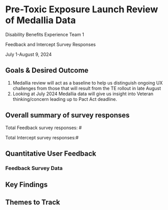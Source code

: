 # Pre-Toxic Exposure Launch Review of Medallia Data 
Disability Benefits Experience Team 1 

Feedback and Intercept Survey Responses

July 1-August 9, 2024

## Goals & Desired Outcome
1. Medallia review will act as a baseline to help us distinguish ongoing UX challenges from those that will result from the TE rollout in late August
2. Looking at July 2024 Medallia data will give us insight into Veteran thinking/concern leading up to Pact Act deadline.

## Overall summary of survey responses

Total Feedback survey responses: #

Total Intercept survey responses:#

## Quantitative User Feedback

### Feedback Survey Data



## Key Findings

## Themes to Track
